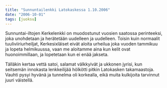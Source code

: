 ```yaml
---
title: "Sunnuntailenkki Latokaskessa 1.10.2006"
date: "2006-10-01"
tags: [juoksu]
---
```


Sunnuntai-iltojen Kerkelenkki on muodostunut vuosien saatossa
perinteeksi, joka unohdetaan ja herätetään uudelleen ja uudelleen.
Toisin kuin normaalit tuuliviiriurheiljat, Kerkesixläiset eivät aloita
urheilua joka vuoden tammikuu ja lopeta helmikuussa, vaan me aloitamme
aina kun kelit ovat huonoimmillaan, ja lopetetaan kun ei enää jakseta.

Tälläkin kertaa vettä satoi, salamat välkkyivät ja ukkonen jyrisi, kun
seitsemän innokasta lenkkeilijää hölkötti pitkin Latokasken
takamaastoja. Vauhti pysyi hyvänä ja tunnelma oli korkealla, eikä muita
kulkijoita tarvinnut juuri väistellä.
